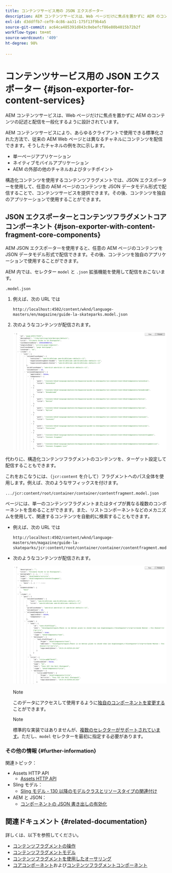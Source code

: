 ```yaml
---
title: コンテンツサービス用の JSON エクスポーター
description: AEM コンテンツサービスは、Web ページだけに焦点を置かずに AEM のコンテンツの記述と配信を一般化するように設計されています。AEM コンテンツサービスにより、あらゆるクライアントで使用できる標準化された方法で、従来の AEM Web ページとは異なるチャネルにコンテンツを配信できます。
exl-id: d3ddffb7-cef9-4c86-aa31-175f13f9b4a5
source-git-commit: ac64ca485391d843c0ebefcf86e80b4015b72b2f
workflow-type: tm+mt
source-wordcount: '409'
ht-degree: 98%

---
```


# コンテンツサービス用の JSON エクスポーター {#json-exporter-for-content-services}

AEM コンテンツサービスは、Web ページだけに焦点を置かずに AEM のコンテンツの記述と配信を一般化するように設計されています。

AEM コンテンツサービスにより、あらゆるクライアントで使用できる標準化された方法で、従来の AEM Web ページとは異なるチャネルにコンテンツを配信できます。そうしたチャネルの例を次に示します。

* 単一ページアプリケーション
* ネイティブモバイルアプリケーション
* AEM の外部の他のチャネルおよびタッチポイント

構造化コンテンツを使用するコンテンツフラグメントでは、JSON エクスポーターを使用して、任意の AEM ページのコンテンツを JSON データモデル形式で配信することで、コンテンツサービスを提供できます。その後、コンテンツを独自のアプリケーションで使用することができます。

## JSON エクスポーターとコンテンツフラグメントコアコンポーネント  {#json-exporter-with-content-fragment-core-components}

AEM JSON エクスポーターを使用すると、任意の AEM ページのコンテンツを JSON データモデル形式で配信できます。その後、コンテンツを独自のアプリケーションで使用することができます。

AEM 内では、セレクター `model` と `.json` 拡張機能を使用して配信をおこないます。

`.model.json`

1. 例えば、次の URL では

   ```shell
   http://localhost:4502/content/wknd/language-masters/en/magazine/guide-la-skateparks.model.json
   ```

1. 次のようなコンテンツが配信されます。

   ![WKND コンテンツの JSON モデル](assets/json-model-wknd.png)

代わりに、構造化コンテンツフラグメントのコンテンツを、ターゲット設定して配信することもできます。

これをおこなうには、（`jcr:content` を介して）フラグメントへのパス全体を使用します。例えば、次のようなサフィックスを付けます。

`.../jcr:content/root/container/container/contentfragment.model.json`

ページには、単一のコンテンツフラグメントまたはタイプが異なる複数のコンポーネントを含めることができます。また、リストコンポーネントなどのメカニズムを使用して、関連するコンテンツを自動的に検索することもできます。

* 例えば、次の URL では

   ```shell
   http://localhost:4502/content/wknd/language-masters/en/magazine/guide-la-skateparks/jcr:content/root/container/container/contentfragment.model.json
   ```

* 次のようなコンテンツが配信されます。

   ![WKND コンテンツフラグメントの JSON モデル](assets/json-model-wknd-content-fragment.png)

   >[!NOTE]
   >
   >このデータにアクセスして使用するように[独自のコンポーネントを変更する](enabling-json-exporter.md)ことができます。

   >[!NOTE]
   >
   >標準的な実装ではありませんが、[複数のセレクターがサポートされています](enabling-json-exporter.md#multiple-selectors)。ただし、`model` セレクターを最初に指定する必要があります。

### その他の情報 {#further-information}

関連トピック：

* Assets HTTP API
   * [Assets HTTP API](/help/assets/developer-reference-material-apis.md)
* Sling モデル：
   * [Sling モデル - 130 以降のモデルクラスとリソースタイプの関連付け](https://sling.apache.org/documentation/bundles/models.html#associating-a-model-class-with-a-resource-type-since-130)
* AEM と JSON：
   * [コンポーネントの JSON 書き出しの有効化](enabling-json-exporter.md)

## 関連ドキュメント {#related-documentation}

詳しくは、以下を参照してください。

* [コンテンツフラグメントの操作](/help/assets/content-fragments/content-fragments.md)
* [コンテンツフラグメントモデル](/help/assets/content-fragments/content-fragments-models.md)
* [コンテンツフラグメントを使用したオーサリング](/help/sites-cloud/authoring/fundamentals/content-fragments.md)
* [コアコンポーネント](https://experienceleague.adobe.com/docs/experience-manager-core-components/using/introduction.html?lang=ja)および[コンテンツフラグメントコンポーネント](https://experienceleague.adobe.com/docs/experience-manager-core-components/using/components/content-fragment-component.html)
